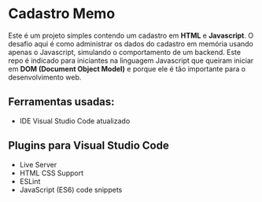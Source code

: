 # Cadastro Memo

Este é um projeto simples contendo um cadastro em **HTML** e **Javascript**. O desafio aqui é como administrar os dados do cadastro em memória usando apenas o Javascript, simulando o comportamento de um backend. Este repo é indicado para iniciantes na linguagem Javascript que queiram iniciar em **DOM (Document Object Model)** e porque ele é tão importante para o desenvolvimento web.

## Ferramentas usadas:
 - IDE Visual Studio Code atualizado

## Plugins para Visual Studio Code
 - Live Server
 - HTML CSS Support
 - ESLint
 - JavaScript (ES6) code snippets
